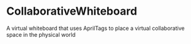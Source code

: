 # CollaborativeWhiteboard
A virtual whiteboard that uses AprilTags to place a virtual collaborative space in the physical world
